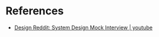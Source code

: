 # References

- [Design Reddit: System Design Mock Interview | youtube](https://www.youtube.com/watch?v=KYExYE_9nIY)
